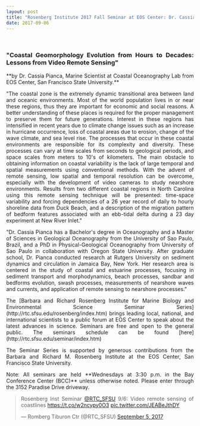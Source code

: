 ```yaml
---
layout: post
title: "Rosenberg Institute 2017 Fall Seminar at EOS Center: Dr. Cassia Pianca"
date: 2017-09-06
---
```


<br>

<div style="text-align:justify" markdown="1">

### "Coastal Geomorphology Evolution from Hours to Decades: Lessons from Video Remote Sensing" 

<p> **by Dr. Cassia Pianca, Marine Scientist at Coastal Oceanography Lab from EOS Center, San Francisco State University.**  </p>

<p>"The coastal zone is the extremely dynamic transitional area between land and oceanic environments. Most of the world population lives in or near these regions, thus they are important for economic and social reasons. A better understanding of these places is required for the proper management to preserve them for future generations. Interest in these regions has intensified in recent years due to climate change issues such as an increase in hurricane occurrence, loss of coastal areas due to erosion, change of the wave climate, and sea level rise. The processes that occur in these coastal environments are responsible for its complexity and diversity. These processes can vary at time scales from seconds to geological periods, and space scales from meters to 10's of kilometers. The main obstacle to obtaining information on coastal variability is the lack of large temporal and spatial measurements using conventional methods. With the advent of remote sensing, low spatial and temporal resolution can be overcome, especially with the development of video cameras to study nearshore environments. Results from two different coastal regions in North Carolina using this remote sensing technique will be presented: time-space variability and forcing dependencies of a 26 year record of daily to hourly shoreline data from Duck Beach, and a description of the migration pattern of bedform features associated with an ebb-tidal delta during a 23 day experiment at New River Inlet." </p>

<p> "Dr. Cassia Pianca has a Bachelor's degree in Oceanography and a Master of Sciences in Geological Oceanography from the University of Sao Paulo, Brazil, and a PhD in Physical-Geological Oceanography from University of Sao Paulo in collaboration with Oregon State University. After graduate school, Dr. Pianca conducted research at Rutgers University on sediment dynamics and circulation in Jamaica Bay, New York. Her research area is centered in the study of coastal and estuarine processes, focusing in sediment transport and morphodynamics, beach processes, sandbar and bedforms evolution, swash processes, measurements of nearshore waves and currents, and application of remote sensing to nearshore processes." </p>

<p> The [Barbara and Richard Rosenberg Institute for Marine Biology and Environmental Science Seminar Series](http://rtc.sfsu.edu/rosenberg/index.htm) brings leading local, national, and international scientists to a public forum at EOS Center to speak about the latest advances in science. Seminars are free and open to the general public. The seminars schedule can be found [here](http://rtc.sfsu.edu/seminar/index.htm) </p> 

<p>The Seminar Series is supported by generous contributions from the Barbara and Richard M. Rosenberg Institute at the EOS Center, San Francisco State University. </p>

<p> Note: All seminars are held **Wednesdays at 3:30 p.m. in the Bay Conference Center (BCC)** unless otherwise noted. Please enter through the 3152 Paradise Drive driveway.</p>
<div>

<div class="container-fluid">
<div class="row">

<div class="col-sm-6" >
<blockquote class="twitter-tweet" data-lang="en" data-dnt="true"><p lang="no" dir="ltr">Rosenberg Inst Seminar <a href="https://twitter.com/RTC_SFSU?ref_src=twsrc%5Etfw">@RTC_SFSU</a> 9/6: Video remote sensing of coastlines <a href="https://t.co/w2ncypy0O3">https://t.co/w2ncypy0O3</a> <a href="https://t.co/JEABeJthDY">pic.twitter.com/JEABeJthDY</a></p>&mdash; Romberg Tiburon Ctr (@RTC_SFSU) <a href="https://twitter.com/RTC_SFSU/status/905103342258589696?ref_src=twsrc%5Etfw">September 5, 2017</a></blockquote>
<script async src="https://platform.twitter.com/widgets.js" charset="utf-8"></script>
</div>

<!-- <div class="col-sm-4" >
<blockquote class="twitter-tweet" data-lang="en"><p lang="en" dir="ltr">Rosenberg Seminar TODAY <a href="https://twitter.com/RTC_SFSU?ref_src=twsrc%5Etfw">@RTC_SFSU</a>: Dr. Cassia Pianca--coastal processes <a href="https://t.co/w2ncypy0O3">https://t.co/w2ncypy0O3</a> <a href="https://t.co/PqGOjJrFPh">pic.twitter.com/PqGOjJrFPh</a></p>&mdash; Romberg Tiburon Ctr (@RTC_SFSU) <a href="https://twitter.com/RTC_SFSU/status/905468239609724928?ref_src=twsrc%5Etfw">September 6, 2017</a></blockquote>
<script async src="https://platform.twitter.com/widgets.js" charset="utf-8"></script>
</div> -->

</div>
</div>